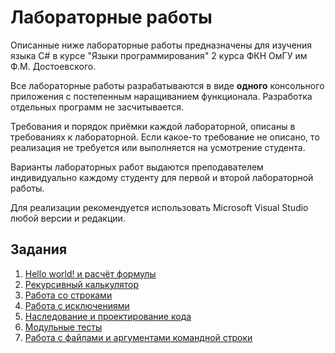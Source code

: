 # Лабораторные работы

Описанные ниже лабораторные работы предназначены для изучения языка C# в курсе "Языки программирования" 2 курса ФКН ОмГУ им Ф.М. Достоевского.

Все лабораторные работы разрабатываются в виде <b>одного</b> консольного приложения с постепенным наращиванием функционала. Разработка отдельных программ не засчитывается.

Требования и порядок приёмки каждой лабораторной, описаны в требованиях к лабораторной. Если какое-то требование не описано, то реализация не требуется или выполняется на усмотрение студента.

Варианты лабораторных работ выдаются преподавателем индивидуально каждому студенту для первой и второй лабораторной работы.

Для реализации рекомендуется использовать Microsoft Visual Studio любой версии и редакции.

## Задания

1. [Hello world! и расчёт формулы](./Labs/Lab01.md)
2. [Рекурсивный калькулятор](./Labs/Lab02.md)
3. [Работа со строками](./Labs/Lab03.md)
4. [Работа с исключениями](./Labs/Lab04.md)
5. [Наследование и проектирование кода](./Labs/Lab05.md)
6. [Модульные тесты](./Labs/Lab06.md)
7. [Работа с файлами и аргументами командной строки](./Labs/Lab07.md)
